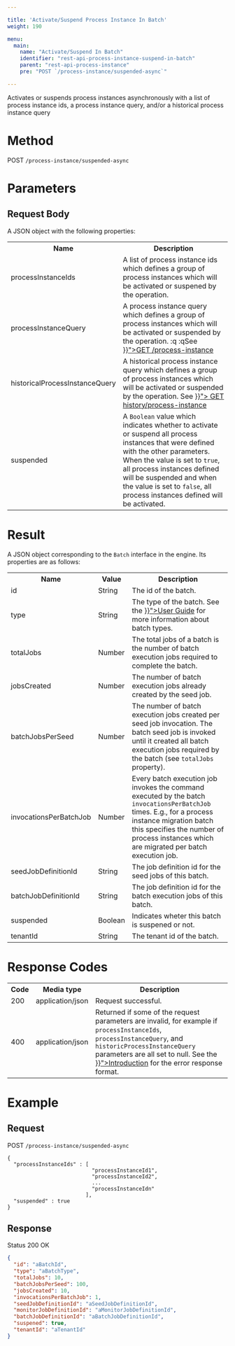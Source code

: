 ```yaml
---

title: 'Activate/Suspend Process Instance In Batch'
weight: 190

menu:
  main:
    name: "Activate/Suspend In Batch"
    identifier: "rest-api-process-instance-suspend-in-batch"
    parent: "rest-api-process-instance"
    pre: "POST `/process-instance/suspended-async`"

---
```



Activates or suspends process instances asynchronously with a list of process 
instance ids, a process instance query, and/or a historical process instance 
query

# Method

POST `/process-instance/suspended-async`

# Parameters

## Request Body

A JSON object with the following properties:

<table class="table table-striped">
  <tr>
    <th>Name</th>
    <th>Description</th>
  </tr>
  <tr>
    <td>processInstanceIds</td>
    <td>A list of process instance ids which defines a group of process instances which will be activated or suspened by the operation.</td>
  </tr>
  <tr>
    <td>processInstanceQuery</td>
<td>A process instance query which defines a group of process instances which will be activated or suspended by the operation. :q
:qSee <a href="{{< relref "operation.content/reference/rest/process-instance/get-query.md" >}}">GET /process-instance </a></td>
  </tr>
  <tr>
    <td>historicalProcessInstanceQuery</td>
    <td>A historical process instance query which defines a group of process instances which will be activated or suspended by the operation. See <a href="{{< relref "content/reference/rest/history/process-instance/get-process-instance-query.md" >}}"> GET history/process-instance </a></td>
  </tr>   
  <tr>
    <td>suspended</td>
    <td>A <code>Boolean</code> value which indicates whether to activate or suspend all process instances that were defined with the other parameters.  When the value is set to <code>true</code>, all process instances defined will be suspended and when the value is set to <code>false</code>, all process instances defined will be activated.</td>
  </tr>
</table>


# Result

A JSON object corresponding to the `Batch` interface in the engine. Its properties are as follows:

<table class="table table-striped">
  <tr>
    <th>Name</th>
    <th>Value</th>
    <th>Description</th>
  </tr>
  <tr>
    <td>id</td>
    <td>String</td>
    <td>The id of the batch.</td>
  </tr>
  <tr>
    <td>type</td>
    <td>String</td>
    <td>The type of the batch. See the <a href="{{< relref "user-guide/process-engine/batch.md#creating-a-batch" >}}">User Guide</a> for more information about batch types.</td>
  </tr>
  <tr>
    <td>totalJobs</td>
    <td>Number</td>
    <td>
      The total jobs of a batch is the number of batch execution jobs required to
      complete the batch.
    </td>
  </tr>
  <tr>
    <td>jobsCreated</td>
    <td>Number</td>
    <td>
      The number of batch execution jobs already created by the seed job.
    </td>
  </tr>
  <tr>
    <td>batchJobsPerSeed</td>
    <td>Number</td>
    <td>
      The number of batch execution jobs created per seed job invocation.
      The batch seed job is invoked until it created all batch execution jobs required by
      the batch (see <code>totalJobs</code> property).
    </td>
  </tr>
  <tr>
    <td>invocationsPerBatchJob</td>
    <td>Number</td>
    <td>
      Every batch execution job invokes the command executed by the batch
      <code>invocationsPerBatchJob</code> times. E.g., for a process instance
      migration batch this specifies the number of process instances which
      are migrated per batch execution job.
    </td>
  </tr>
  <tr>
    <td>seedJobDefinitionId</td>
    <td>String</td>
    <td>The job definition id for the seed jobs of this batch.</td>
  </tr>
  <tr>
    <td>batchJobDefinitionId</td>
    <td>String</td>
    <td>The job definition id for the batch execution jobs of this batch.</td>
  </tr>
  <tr>
    <td>suspended</td>
    <td>Boolean</td>
    <td>Indicates wheter this batch is suspened or not.</td>
  </tr>
  <tr>
    <td>tenantId</td>
    <td>String</td>
    <td>The tenant id of the batch.</td>
  </tr>
</table>
  
# Response Codes

<table class="table table-striped">
  <tr>
    <th>Code</th>
    <th>Media type</th>
    <th>Description</th>
  </tr>
  <tr>
    <td>200</td>
    <td>application/json</td>
    <td>Request successful.</td>
  </tr>
  <tr>
    <td>400</td>
    <td>application/json</td>
    <td>Returned if some of the request parameters are invalid, for example if <code>processInstanceIds</code>, <code>processInstanceQuery</code>, and <code>historicProcessInstanceQuery</code> parameters are all set to null. See the <a href="{{< relref "reference/rest/overview/index.md#error-handling" >}}">Introduction</a> for the error response format.</td>
  </tr>
</table>

  
# Example

## Request

POST `/process-instance/suspended-async`
  
    {
      "processInstanceIds" : [
                               "processInstanceId1",  
                               "processInstanceId2",  
                               ...
                               "processInstanceIdn"  
                             ],
      "suspended" : true
    }
     
## Response
    
Status 200 OK

```json
{
  "id": "aBatchId",
  "type": "aBatchType",
  "totalJobs": 10,
  "batchJobsPerSeed": 100,
  "jobsCreated": 10,
  "invocationsPerBatchJob": 1,
  "seedJobDefinitionId": "aSeedJobDefinitionId",
  "monitorJobDefinitionId": "aMonitorJobDefinitionId",
  "batchJobDefinitionId": "aBatchJobDefinitionId",
  "suspened": true,
  "tenantId": "aTenantId"
}
```
